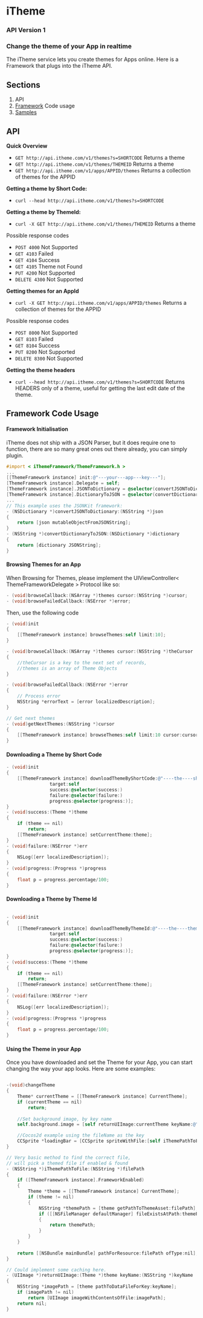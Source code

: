 # iTheme

### API Version 1

### Change the theme of your App in realtime

The iTheme service lets you create themes for Apps online.
Here is a Framework that plugs into the iTheme API.

Sections
------------

1. API
2. [Framework](https://github.com/GameWeaver/iTheme/tree/master/ObjC/Framework) Code usage
3. [Samples](https://github.com/GameWeaver/iTheme/tree/master/ObjC/Samples)

API
---

**Quick Overview**

* `GET http://api.itheme.com/v1/themes?s=SHORTCODE` Returns a theme
* `GET http://api.itheme.com/v1/themes/THEMEID` Returns a theme
* `GET http://api.itheme.com/v1/apps/APPID/themes` Returns a collection of themes for the APPID

**Getting a theme by Short Code:**

* `curl --head http://api.itheme.com/v1/themes?s=SHORTCODE`

**Getting a theme by ThemeId:**

* `curl -X GET http://api.itheme.com/v1/themes/THEMEID` Returns a theme

Possible response codes

* `POST 4000` Not Supported
* `GET 4103` Failed
* `GET 4104` Success
* `GET 4105` Theme not Found
* `PUT 4200` Not Supported
* `DELETE 4300` Not Supported

**Getting themes for an AppId**

* `curl -X GET http://api.itheme.com/v1/apps/APPID/themes` Returns a collection of themes for the APPID

Possible response codes

* `POST 8000` Not Supported
* `GET 8103` Failed
* `GET 8104` Success
* `PUT 8200` Not Supported
* `DELETE 8300` Not Supported

**Getting the theme headers**

* `curl --head http://api.itheme.com/v1/themes?s=SHORTCODE` Returns HEADERS only of a theme, useful for 
getting the last edit date of the theme.



Framework Code Usage
--------------------

#### Framework Initialisation

iTheme does not ship with a JSON Parser, but it does require one to function,
there are so many great ones out there already, you can simply plugin.

```objective-c
#import < iThemeFramework/ThemeFramework.h >
...
[[ThemeFramework instance] init:@"---your---app---key---"];
[ThemeFramework instance].Delegate = self;
[ThemeFramework instance].JSONToDictionary = @selector(convertJSONToDictionary:);
[ThemeFramework instance].DictionaryToJSON = @selector(convertDictionaryToJSON:);
...
// This example uses the JSONKit framework:
- (NSDictionary *)convertJSONToDictionary:(NSString *)json
{
    return [json mutableObjectFromJSONString];
}
- (NSString *)convertDictionaryToJSON:(NSDictionary *)dictionary
{
    return [dictionary JSONString];
}
```



#### Browsing Themes for an App

When Browsing for Themes, please implement the UIViewController< ThemeFrameworkDelegate > Protocol like so:

```objective-c
- (void)browseCallback:(NSArray *)themes cursor:(NSString *)cursor;
- (void)browseFailedCallback:(NSError *)error;
```

Then, use the following code

```objective-c
- (void)init
{
	[[ThemeFramework instance] browseThemes:self limit:10];
}

- (void)browseCallback:(NSArray *)themes cursor:(NSString *)theCursor
{
    //theCursor is a key to the next set of records,
    //themes is an array of Theme Objects
}

- (void)browseFailedCallback:(NSError *)error
{
	// Process error
	NSString *errorText = [error localizedDescription];
}

// Get next themes
- (void)getNextThemes:(NSString *)cursor
{
	[[ThemeFramework instance] browseThemes:self limit:10 cursor:cursor];
}

```

#### Downloading a Theme by Short Code

```objective-c
- (void)init
{
	[[ThemeFramework instance] downloadThemeByShortCode:@"----the----short----code----"
				target:self 
				success:@selector(success:) 
				failure:@selector(failure:) 
				progress:@selector(progress:)];
}	
- (void)success:(Theme *)theme
{
	if (theme == nil)
		return;
	[[ThemeFramework instance] setCurrentTheme:theme];
}
- (void)failure:(NSError *)err
{
	NSLog([err localizedDescription]);
}
- (void)progress:(Progress *)progress
{
	float p = progress.percentage/100;
}
```


#### Downloading a Theme by Theme Id

```objective-c

- (void)init
{
	[[ThemeFramework instance] downloadThemeByThemeId:@"----the----theme----id----"
				target:self 
				success:@selector(success:) 
				failure:@selector(failure:) 
				progress:@selector(progress:)];
}	
- (void)success:(Theme *)theme
{
	if (theme == nil)
		return;
	[[ThemeFramework instance] setCurrentTheme:theme];
}
- (void)failure:(NSError *)err
{
	NSLog([err localizedDescription]);
}
- (void)progress:(Progress *)progress
{
	float p = progress.percentage/100;
}

```

#### Using the Theme in your App

Once you have downloaded and set the Theme for your App, you can start changing
the way your app looks. Here are some examples:

```objective-c

-(void)changeTheme
{
	Theme* currentTheme = [[ThemeFramework instance] CurrentTheme];
	if (currentTheme == nil)
		return;
    
	//Set background image, by key name
	self.background.image = [self returnUIImage:currentTheme keyName:@"shortCodeBG"];

	//Cocos2d example using the fileName as the key
	CCSprite *loadingBar = [CCSprite spriteWithFile:[self iThemePathToFile:@"loadingBar.png"]];
}

// Very basic method to find the correct file,
// will pick a themed file if enabled & found
- (NSString *)iThemePathToFile:(NSString *)filePath
{
	if ([ThemeFramework instance].FrameworkEnabled)
	{
		Theme *theme = [[ThemeFramework instance] CurrentTheme];
		if (theme != nil)
		{
			NSString *themePath = [theme getPathToThemeAsset:filePath];
			if ([[NSFileManager defaultManager] fileExistsAtPath:themePath])
			{
				return themePath;
			}
		}
	}
	
	return [[NSBundle mainBundle] pathForResource:filePath ofType:nil];
}

// Could implement some caching here.
- (UIImage *)returnUIImage:(Theme *)theme keyName:(NSString *)keyName
{
	NSString *imagePath = [theme pathToDataFileForKey:keyName];
	if (imagePath != nil)
		return [UIImage imageWithContentsOfFile:imagePath];
	return nil;
}

```
